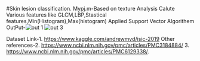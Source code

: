 #Skin lesion classification.
Mypj.m-Based on texture Analysis
Calute Various features like GLCM,LBP,Stastical features,Min(Histogram),Max(histogram)
Applied Support Vector Algorithem
OutPut-![out 1](https://user-images.githubusercontent.com/51284717/163803022-97dfe72b-3370-49f3-93eb-2cf0b2374b08.jpeg)
![out 3](https://user-images.githubusercontent.com/51284717/163803058-218d4746-4e90-4787-bbec-949f0e33608a.jpeg)


Dataset Link-1.	https://www.kaggle.com/andrewmvd/isic-2019 
Other references-2.	https://www.ncbi.nlm.nih.gov/pmc/articles/PMC3184884/
3.	https://www.ncbi.nlm.nih.gov/pmc/articles/PMC6129338/.

